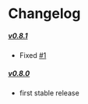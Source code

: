 # Changelog
##### [v0.8.1](https://github.com/asinfotrack/yii2-webshell/releases/tag/0.8.1)
- Fixed [#1](https://github.com/asinfotrack/yii2-webshell/issues/1)

##### [v0.8.0](https://github.com/asinfotrack/yii2-webshell/releases/tag/0.8.0)

- first stable release
